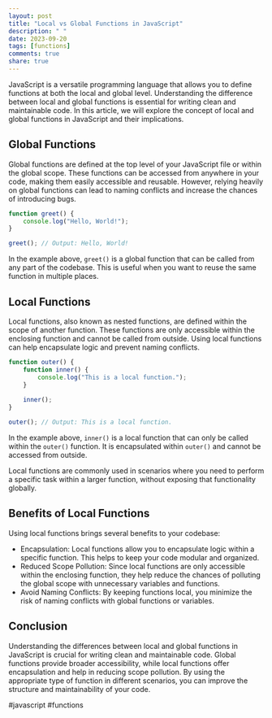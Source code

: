 ```yaml
---
layout: post
title: "Local vs Global Functions in JavaScript"
description: " "
date: 2023-09-20
tags: [functions]
comments: true
share: true
---
```


JavaScript is a versatile programming language that allows you to define functions at both the local and global level. Understanding the difference between local and global functions is essential for writing clean and maintainable code. In this article, we will explore the concept of local and global functions in JavaScript and their implications.

## Global Functions

Global functions are defined at the top level of your JavaScript file or within the global scope. These functions can be accessed from anywhere in your code, making them easily accessible and reusable. However, relying heavily on global functions can lead to naming conflicts and increase the chances of introducing bugs.

```javascript
function greet() {
    console.log("Hello, World!");
}

greet(); // Output: Hello, World!
```

In the example above, `greet()` is a global function that can be called from any part of the codebase. This is useful when you want to reuse the same function in multiple places.

## Local Functions

Local functions, also known as nested functions, are defined within the scope of another function. These functions are only accessible within the enclosing function and cannot be called from outside. Using local functions can help encapsulate logic and prevent naming conflicts.

```javascript
function outer() {
    function inner() {
        console.log("This is a local function.");
    }
    
    inner();
}

outer(); // Output: This is a local function.
```

In the example above, `inner()` is a local function that can only be called within the `outer()` function. It is encapsulated within `outer()` and cannot be accessed from outside.

Local functions are commonly used in scenarios where you need to perform a specific task within a larger function, without exposing that functionality globally.

## Benefits of Local Functions

Using local functions brings several benefits to your codebase:

- Encapsulation: Local functions allow you to encapsulate logic within a specific function. This helps to keep your code modular and organized.
- Reduced Scope Pollution: Since local functions are only accessible within the enclosing function, they help reduce the chances of polluting the global scope with unnecessary variables and functions.
- Avoid Naming Conflicts: By keeping functions local, you minimize the risk of naming conflicts with global functions or variables.

## Conclusion

Understanding the differences between local and global functions in JavaScript is crucial for writing clean and maintainable code. Global functions provide broader accessibility, while local functions offer encapsulation and help in reducing scope pollution. By using the appropriate type of function in different scenarios, you can improve the structure and maintainability of your code.

#javascript #functions